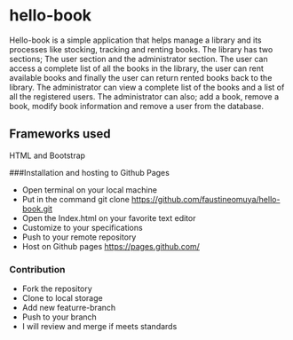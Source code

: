 # hello-book

Hello-book is a simple application that helps manage a library and its processes like stocking, tracking and renting books. The library has two sections; The user section and the administrator section. The user can access a complete list of all the books in the library, the user can rent available books and finally the user can return rented books back to the library. The administrator can view a complete list of the books and a list of all the registered users. The administrator can also; add a book, remove a book, modify book information and remove a user from the database.

## Frameworks used
HTML and Bootstrap

###Installation and hosting to Github Pages
* Open terminal on  your local machine
* Put in the command
  git clone https://github.com/faustineomuya/hello-book.git
* Open the Index.html on your favorite text editor
* Customize to your specifications
* Push to your remote repository
* Host on Github pages https://pages.github.com/

### Contribution
* Fork the repository
* Clone to local storage
* Add new featurre-branch
* Push to your branch
* I will review and merge if meets standards


